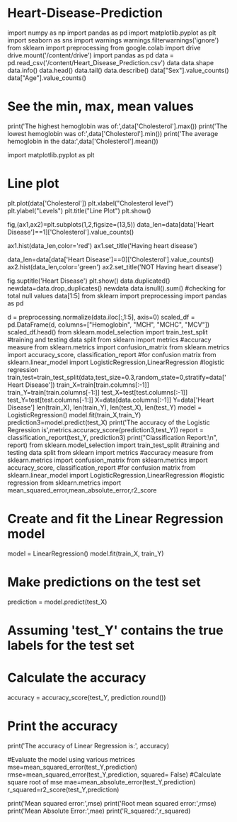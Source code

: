 # Heart-Disease-Prediction
import numpy as np
import pandas as pd
import matplotlib.pyplot as plt
import seaborn as sns
import warnings
warnings.filterwarnings('ignore')
from sklearn import preprocessing
from google.colab import drive
drive.mount('/content/drive')
import pandas as pd
data = pd.read_csv('/content/Heart_Disease_Prediction.csv')
data
data.shape
data.info()
data.head()
data.tail()
data.describe()
data["Sex"].value_counts()
data["Age"].value_counts()
# See the min, max, mean values
print('The highest hemoglobin was of:',data['Cholesterol'].max())
print('The lowest hemoglobin was of:',data['Cholesterol'].min())
print('The average hemoglobin in the data:',data['Cholesterol'].mean())

import matplotlib.pyplot as plt

# Line plot
plt.plot(data['Cholesterol'])
plt.xlabel("Cholesterol level")
plt.ylabel("Levels")
plt.title("Line Plot")
plt.show()

fig,(ax1,ax2)=plt.subplots(1,2,figsize=(13,5))
data_len=data[data['Heart Disease']==1]['Cholesterol'].value_counts()

ax1.hist(data_len,color='red')
ax1.set_title('Having heart disease')

data_len=data[data['Heart Disease']==0]['Cholesterol'].value_counts()
ax2.hist(data_len,color='green')
ax2.set_title('NOT Having heart disease')

fig.suptitle('Heart Disease')
plt.show()
data.duplicated()
newdata=data.drop_duplicates()
newdata
data.isnull().sum() #checking for total null values
data[1:5]
from sklearn import preprocessing
import pandas as pd

d = preprocessing.normalize(data.iloc[:,1:5], axis=0)
scaled_df = pd.DataFrame(d, columns=["Hemoglobin", "MCH", "MCHC", "MCV"])
scaled_df.head()
from sklearn.model_selection import train_test_split #training and testing data split
from sklearn import metrics #accuracy measure
from sklearn.metrics import confusion_matrix
from sklearn.metrics import accuracy_score, classification_report #for confusion matrix
from sklearn.linear_model import LogisticRegression,LinearRegression #logistic regression
train,test=train_test_split(data,test_size=0.3,random_state=0,stratify=data['Heart Disease'])
train_X=train[train.columns[:-1]]
train_Y=train[train.columns[-1:]]
test_X=test[test.columns[:-1]]
test_Y=test[test.columns[-1:]]
X=data[data.columns[:-1]]
Y=data['Heart Disease']
len(train_X), len(train_Y), len(test_X), len(test_Y)
model = LogisticRegression()
model.fit(train_X,train_Y)
prediction3=model.predict(test_X)
print('The accuracy of the Logistic Regression is',metrics.accuracy_score(prediction3,test_Y))
report = classification_report(test_Y, prediction3)
print("Classification Report:\n", report)
from sklearn.model_selection import train_test_split #training and testing data split
from sklearn import metrics #accuracy measure
from sklearn.metrics import confusion_matrix
from sklearn.metrics import accuracy_score, classification_report #for confusion matrix
from sklearn.linear_model import LogisticRegression,LinearRegression #logistic regression
from sklearn.metrics import mean_squared_error,mean_absolute_error,r2_score
# Create and fit the Linear Regression model
model = LinearRegression()
model.fit(train_X, train_Y)

# Make predictions on the test set
prediction = model.predict(test_X)

# Assuming 'test_Y' contains the true labels for the test set
# Calculate the accuracy
accuracy = accuracy_score(test_Y, prediction.round())

# Print the accuracy
print('The accuracy of Linear Regression is:', accuracy)

#Evaluate the model using various metrices
mse=mean_squared_error(test_Y,prediction)
rmse=mean_squared_error(test_Y,prediction, squared= False) #Calculate square root of mse
mae=mean_absolute_error(test_Y,prediction)
r_squared=r2_score(test_Y,prediction)

print('Mean squared error:',mse)
print('Root mean squared error:',rmse)
print('Mean Absolute Error:',mae)
print('R_squared:',r_squared)
